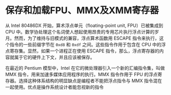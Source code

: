 # 保存和加载FPU、MMX及XMM寄存器

从 Intel 80486DX 开始，算术浮点单元（floating-point unit, FPU）已被集成到 CPU 中。数学协处理这个名词使人想起使用昂贵的专用芯片执行浮点计算的岁月。然而，为了维持与旧模式的兼容，浮点算术函数用 ESCAPE 指令来执行，这个指令的一些前缀字节在 `0xd8` 和 `0xdf` 之间。这些指令作用于包含在 CPU 中的浮点寄存集。显然，如果一个进程正在使用 ESCAPE 指令，那么，浮点寄存器的内容就属于它的硬件上下文，并且应该被保存。

在最近的 Pentium 模型中，Intel 在它的微处理器引入一个新的汇编指令集，叫做 MMX 指令，用来加速多媒体应用程序的执行。MMX 指令作用于 FPU 的浮点寄存器。选择这种体系结构的明显缺点是编程者不能把浮点指令与 MMX 指令混在一起使用。优点是操作系统设计者能忽视新的指令
